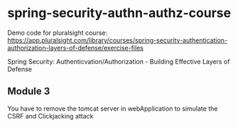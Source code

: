 # spring-security-authn-authz-course
Demo code for pluralsight course: https://app.pluralsight.com/library/courses/spring-security-authentication-authorization-layers-of-defense/exercise-files

Spring Security: Authenticvation/Authorization - Building Effective Layers of Defense

## Module 3
You have to remove the tomcat server in webApplication to simulate the CSRF and Clickjacking attack
